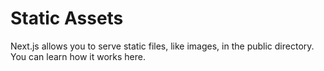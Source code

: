 # Static Assets

Next.js allows you to serve static files, like images, in the public directory. You can learn how it works here.